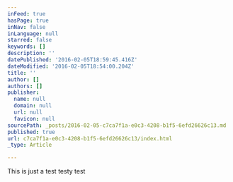 ```yaml
---
inFeed: true
hasPage: true
inNav: false
inLanguage: null
starred: false
keywords: []
description: ''
datePublished: '2016-02-05T18:59:45.416Z'
dateModified: '2016-02-05T18:54:00.204Z'
title: ''
author: []
authors: []
publisher:
  name: null
  domain: null
  url: null
  favicon: null
sourcePath: _posts/2016-02-05-c7ca7f1a-e0c3-4208-b1f5-6efd26626c13.md
published: true
url: c7ca7f1a-e0c3-4208-b1f5-6efd26626c13/index.html
_type: Article

---
```

This is just a test testy test